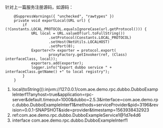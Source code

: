针对上一篇服务注册源码，如源码：
```language
    @SuppressWarnings({ "unchecked", "rawtypes" })
    private void exportLocal(URL url) {
        if (!Constants.LOCAL_PROTOCOL.equalsIgnoreCase(url.getProtocol())) {
            URL local = URL.valueOf(url.toFullString())
                    .setProtocol(Constants.LOCAL_PROTOCOL)
                    .setHost(NetUtils.LOCALHOST)
                    .setPort(0);
            Exporter<?> exporter = protocol.export(
                    proxyFactory.getInvoker(ref, (Class) interfaceClass, local));
            exporters.add(exporter);
            logger.info("Export dubbo service " + interfaceClass.getName() +" to local registry");
        }
    }

```
1. local(toString()):injvm://127.0.0.1/com.aoe.demo.rpc.dubbo.DubboExampleInterf1?anyhost=true&application=rpc-server&default.timeout=1000&dubbo=2.5.3&interface=com.aoe.demo.rpc.dubbo.DubboExampleInterf1&methods=serviceProvider&pid=3196&revision=0.0.1-SNAPSHOT&side=provider&timestamp=1563938432923
2. ref:com.aoe.demo.rpc.dubbo.DubboExampleService1@1d7e4d6
3. interface com.aoe.demo.rpc.dubbo.DubboExampleInterf1

